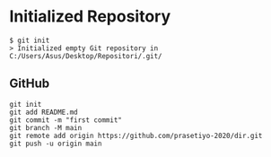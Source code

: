 # Initialized Repository
```
$ git init 
> Initialized empty Git repository in C:/Users/Asus/Desktop/Repositori/.git/
```

## GitHub
```
git init
git add README.md
git commit -m "first commit"
git branch -M main
git remote add origin https://github.com/prasetiyo-2020/dir.git
git push -u origin main
```
